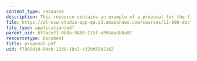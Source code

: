 ```yaml
---
content_type: resource
description: This resource contains an example of a proposal for the final case paper.
file: https://ol-ocw-studio-app-qa.s3.amazonaws.com/courses/11-800-doctoral-research-seminar-knowledge-in-the-public-arena-spring-2007/f7060d1004ab12d818c2c329d59d2162_proposal.pdf
file_type: application/pdf
parent_uid: 6f7acef1-968a-9408-115f-e893aadb8a97
resourcetype: Document
title: proposal.pdf
uid: f7060d10-04ab-12d8-18c2-c329d59d2162
---
```

